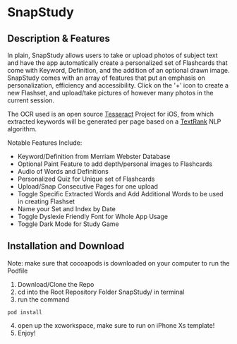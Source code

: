 # SnapStudy

## Description & Features

In plain, SnapStudy allows users to take or upload photos of subject text and have the app automatically create a personalized set of Flashcards that come with Keyword, Definition, and the addition of an optional drawn image. SnapStudy comes with an array of features that put an emphasis on personalization, efficiency and accessibility. Click on the '+' icon to create a new Flashset, and upload/take pictures of however many photos in the current session.

The OCR used is an open source [Tesseract](https://github.com/gali8/Tesseract-OCR-iOS) Project for iOS, from which extracted keywords will be generated per page based on a [TextRank](https://www.aclweb.org/anthology/W04-3252) NLP algorithm.

Notable Features Include:
* Keyword/Definition from Merriam Webster Database
* Optional Paint Feature to add depth/personal images to Flashcards
* Audio of Words and Definitions
* Personalized Quiz for Unique set of Flashcards
* Upload/Snap Consecutive Pages for one upload
* Toggle Specific Extracted Words and Add Additional Words to be used in creating Flashset
* Name your Set and Index by Date
* Toggle Dyslexie Friendly Font for Whole App Usage
* Toggle Dark Mode for Study Game

## Installation and Download
Note: make sure that cocoapods is downloaded on your computer to run the Podfile

1. Download/Clone the Repo
2. cd into the Root Repository Folder SnapStudy/ in terminal
3. run the command
```
pod install
```
4. open up the xcworkspace, make sure to run on iPhone Xs template!
5. Enjoy!
